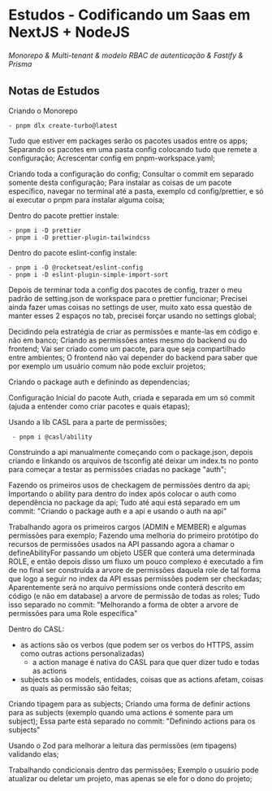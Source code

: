 # Estudos - Codificando um Saas em NextJS + NodeJS

###### Monorepo & Multi-tenant & modelo RBAC de autenticação & Fastify & Prisma

## Notas de Estudos

Criando o Monorepo

```
- pnpm dlx create-turbo@latest

```

Tudo que estiver em packages serão os pacotes usados entre os apps;
Separando os pacotes em uma pasta config colocando tudo que remete a configuração;
Acrescentar config em pnpm-workspace.yaml;

Criando toda a configuração do config; Consultar o commit em separado somente desta configuração;
Para instalar as coisas de um pacote específico, navegar no terminal até a pasta, exemplo cd config/prettier, e só ai executar o pnpm para instalar alguma coisa;

Dentro do pacote prettier instale:

```
- pnpm i -D prettier
- pnpm i -D prettier-plugin-tailwindcss

```

Dentro do pacote eslint-config instale:

```
- pnpm i -D @rocketseat/eslint-config
- pnpm i -D eslint-plugin-simple-import-sort

```

Depois de terminar toda a config dos pacotes de config, trazer o meu padrão de setting.json de workspace para o prettier funcionar;
Precisei ainda fazer umas coisas no settings de user, muito xato essa questão de manter esses 2 espaços no tab, precisei forçar usando no settings global;

Decidindo pela estratégia de criar as permissões e mante-las em código e não em banco;
Criando as permissões antes mesmo do backend ou do frontend;
Vai ser criado como um pacote, para que seja compartilhado entre ambientes; O frontend não vai depender do backend para saber que por exemplo um usuário comum não pode excluir projetos;

Criando o package auth e definindo as dependencias;

Configuração Inicial do pacote Auth, criada e separada em um só commit (ajuda a entender como criar pacotes e quais etapas);

Usando a lib CASL para a parte de permissões;

```
 - pnpm i @casl/ability
```

Construindo a api manualmente começando com o package.json, depois criando e linkando os arquivos de tsconfig até deixar um index.ts no ponto para começar a testar as permissões criadas no package "auth";

Fazendo os primeiros usos de checkagem de permissões dentro da api;
Importando o ability para dentro do index após colocar o auth como dependência no package da api;
Tudo até aqui está separado em um commit: "Criando o package auth e a api e usando o auth na api"

Trabalhando agora os primeiros cargos (ADMIN e MEMBER) e algumas permissões para exemplo;
Fazendo uma melhoria do primeiro protótipo do recursos de permissões usados na API passando agora a chamar o defineAbilityFor passando um objeto USER que conterá uma determinada ROLE, e então depois disso um fluxo um pouco complexo é executado a fim de no final ser construída a arvore de permissões daquela role de tal forma que logo a seguir no index da API essas permissões podem ser checkadas;
Aparentemente será no arquivo permissions onde conterá descrito em código (e não em database) a arvore de permissão de todas as roles;
Tudo isso separado no commit: "Melhorando a forma de obter a arvore de permissões para uma Role específica"

Dentro do CASL:

- as actions são os verbos (que podem ser os verbos do HTTPS, assim como outras actions personalizadas)
  - a action manage é nativa do CASL para que quer dizer tudo e todas as actions
- subjects são os models, entidades, coisas que as actions afetam, coisas as quais as permissão são feitas;

Criando tipagem para as subjects; Criando uma forma de definir actions para as subjects (exemplo quando uma actions é somente para um subject);
Essa parte está separado no commit: "Definindo actions para os subjects"

Usando o Zod para melhorar a leitura das permissões (em tipagens) validando elas;

Trabalhando condicionais dentro das permissões; Exemplo o usuário pode atualizar ou deletar um projeto, mas apenas se ele for o dono do projeto;
